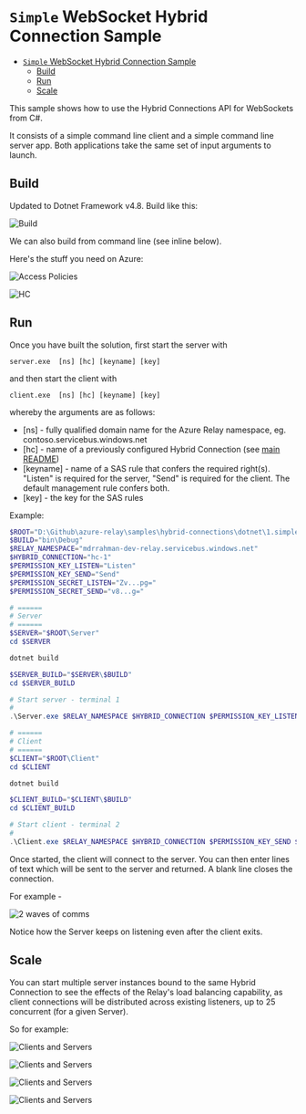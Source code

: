 # `Simple` WebSocket Hybrid Connection Sample 

<!-- TOC depthfrom:2 -->

- [`Simple` WebSocket Hybrid Connection Sample](#simple-websocket-hybrid-connection-sample)
  - [Build](#build)
  - [Run](#run)
  - [Scale](#scale)

<!-- /TOC -->


This sample shows how to use the Hybrid Connections API for WebSockets from C#.

It consists of a simple command line client and a simple command line server app. Both applications take the same set of input arguments to launch.
## Build
Updated to Dotnet Framework v4.8. Build like this:

![Build](_images/1-build.png)

We can also build from command line (see inline below).

Here's the stuff you need on Azure:

![Access Policies](_images/2-shared-access-policies.png)

![HC](_images/3.hc.png)

## Run

Once you have built the solution, first start the server with 

```server.exe  [ns] [hc] [keyname] [key]```

and then start the client with 

```client.exe  [ns] [hc] [keyname] [key]```

whereby the arguments are as follows:

* [ns] - fully qualified domain name for the Azure Relay namespace, eg. contoso.servicebus.windows.net
* [hc] - name of a previously configured Hybrid Connection (see [main README](../../README.md))
* [keyname] - name of a SAS rule that confers the required right(s). "Listen" is required for the server, "Send" is required for the client. The default management rule confers both.
* [key] - the key for the SAS rules

Example:

```powershell
$ROOT="D:\Github\azure-relay\samples\hybrid-connections\dotnet\1.simple-websocket"
$BUILD="bin\Debug"
$RELAY_NAMESPACE="mdrrahman-dev-relay.servicebus.windows.net"
$HYBRID_CONNECTION="hc-1"
$PERMISSION_KEY_LISTEN="Listen"
$PERMISSION_KEY_SEND="Send"
$PERMISSION_SECRET_LISTEN="Zv...pg="
$PERMISSION_SECRET_SEND="v8...g="

# ======
# Server
# ======
$SERVER="$ROOT\Server"
cd $SERVER

dotnet build

$SERVER_BUILD="$SERVER\$BUILD"
cd $SERVER_BUILD

# Start server - terminal 1
#
.\Server.exe $RELAY_NAMESPACE $HYBRID_CONNECTION $PERMISSION_KEY_LISTEN $PERMISSION_SECRET_LISTEN

# ======
# Client
# ======
$CLIENT="$ROOT\Client"
cd $CLIENT

dotnet build

$CLIENT_BUILD="$CLIENT\$BUILD"
cd $CLIENT_BUILD

# Start client - terminal 2
#
.\Client.exe $RELAY_NAMESPACE $HYBRID_CONNECTION $PERMISSION_KEY_SEND $PERMISSION_SECRET_SEND
```

Once started, the client will connect to the server. You can then enter lines of text which will be sent to the server and returned. A blank line closes the connection.

For example -

![2 waves of comms](_images/4.comms.png)

Notice how the Server keeps on listening even after the client exits.

## Scale

You can start multiple server instances bound to the same Hybrid Connection to see the effects of the Relay's load balancing capability, as client connections will be distributed across existing listeners, up to 25 concurrent (for a given Server).
 
So for example:

![Clients and Servers](_images/5.scale-1.png)

![Clients and Servers](_images/5.scale-2.png)

![Clients and Servers](_images/5.scale-3.png)

![Clients and Servers](_images/5.scale-4.png)
